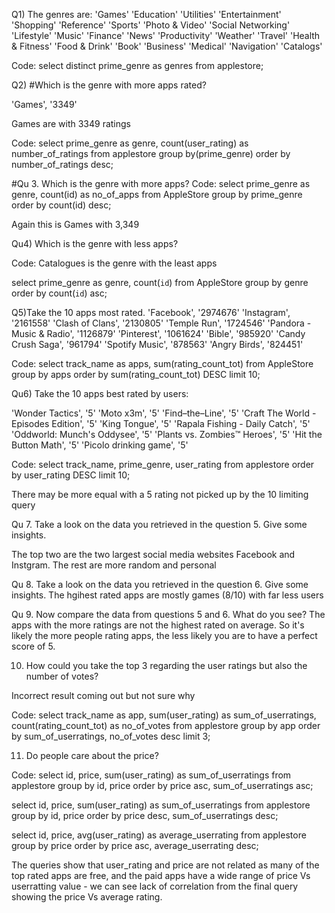 Q1) The genres are:
'Games'
'Education'
'Utilities'
'Entertainment'
'Shopping'
'Reference'
'Sports'
'Photo & Video'
'Social Networking'
'Lifestyle'
'Music'
'Finance'
'News'
'Productivity'
'Weather'
'Travel'
'Health & Fitness'
'Food & Drink'
'Book'
'Business'
'Medical'
'Navigation'
'Catalogs'

Code:
select distinct prime_genre as genres 
from applestore;

Q2) #Which is the genre with more apps rated?

'Games', '3349'

Games are with 3349 ratings

Code:
select prime_genre as genre, count(user_rating) as number_of_ratings
from applestore
group by(prime_genre)
order by number_of_ratings desc;

#Qu 3. Which is the genre with more apps?
Code:
select prime_genre as genre, count(id) as no_of_apps
from AppleStore 
group by prime_genre 
order by count(id) desc;

Again this is Games with 3,349

Qu4) Which is the genre with less apps?

Code:
Catalogues is the genre with the least apps 

select prime_genre as genre, count(`id`) 
from AppleStore 
group by genre 
order by count(`id`) asc;


Q5)Take the 10 apps most rated.
'Facebook', '2974676'
'Instagram', '2161558'
'Clash of Clans', '2130805'
'Temple Run', '1724546'
'Pandora - Music & Radio', '1126879'
'Pinterest', '1061624'
'Bible', '985920'
'Candy Crush Saga', '961794'
'Spotify Music', '878563'
'Angry Birds', '824451'

Code:
select track_name as apps, sum(rating_count_tot) 
from AppleStore
group by apps
order by sum(rating_count_tot) DESC
limit 10;



Qu6)
Take the 10 apps best rated by users:

'Wonder Tactics', '5'
'Moto x3m', '5'
'Find–the–Line', '5'
'Craft The World - Episodes Edition', '5'
'King Tongue', '5'
'Rapala Fishing - Daily Catch', '5'
'Oddworld: Munch\'s Oddysee', '5'
'Plants vs. Zombies™ Heroes', '5'
'Hit the Button Math', '5'
'Picolo drinking game', '5'

Code:
select track_name, prime_genre, user_rating 
from applestore
order by user_rating DESC
limit 10;

There may be more equal with a 5 rating not picked up by the 10 limiting query

Qu 7. Take a look on the data you retrieved in the question 5. Give some insights.

The top two are the two largest social media websites Facebook and Instgram. The rest are more random and personal 


Qu 8. Take a look on the data you retrieved in the question 6. Give some insights.
The hgihest rated apps are mostly games (8/10) with far less users

Qu 9. Now compare the data from questions 5 and 6. What do you see?
The apps with the more ratings are not the highest rated on average. So it's likely the more people rating apps, the less likely you are to have a perfect score of 5.

10. How could you take the top 3 regarding the user ratings but also the number of votes?

Incorrect result coming out but not sure why

Code:
select track_name as app, sum(user_rating) as sum_of_userratings, count(rating_count_tot) as no_of_votes
from applestore
group by app
order by sum_of_userratings, no_of_votes desc
limit 3;

11. Do people care about the price? 

Code:
select id, price, sum(user_rating) as sum_of_userratings
from applestore
group by id, price
order by price asc, sum_of_userratings asc;

select id, price, sum(user_rating) as sum_of_userratings
from applestore
group by id, price
order by price desc, sum_of_userratings desc;

select id, price, avg(user_rating) as average_userrating
from applestore
group by price
order by price asc, average_userrating desc;

The queries show that user_rating and price are not related as many of the top rated apps are free, and the paid apps have a wide range of price Vs userratting value - we can see
lack of correlation from the final query showing the price Vs average rating.  

